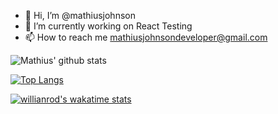 - 👋  Hi, I’m @mathiusjohnson
- 🌱  I’m currently working on React Testing
- 📫  How to reach me mathiusjohnsondeveloper@gmail.com

<!---
mathiusjohnson/mathiusjohnson is a ✨ special ✨ repository because its `README.md` (this file) appears on your GitHub profile.
You can click the Preview link to take a look at your changes.
--->
![Mathius' github stats](https://github-readme-stats.vercel.app/api?username=mathiusjohnson)

[![Top Langs](https://github-readme-stats.vercel.app/api/top-langs/?username=mathiusjohnson&layout=compact)](https://github.com/anuraghazra/github-readme-stats)

[![willianrod's wakatime stats](https://github-readme-stats.vercel.app/api/wakatime?username=mathiusjohnson)](https://github.com/anuraghazra/github-readme-stats)
